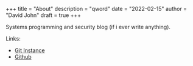 +++
title = "About"
description = "qword"
date = "2022-02-15"
author = "David John"
draft = true
+++

Systems programming and security blog (if i ever write anything).

Links: 
- [Git Instance](https://git.qword.space)
- [Github](https://github.com/qw0rd)



